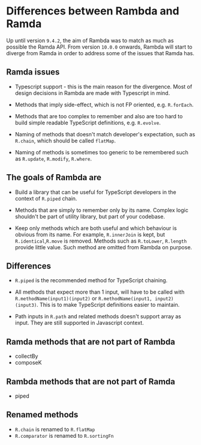 # Differences between Rambda and Ramda

Up until version `9.4.2`, the aim of Rambda was to match as much as possible the Ramda API.
From version `10.0.0` onwards, Rambda will start to diverge from Ramda in order to address some of the issues that Ramda has.

## Ramda issues

- Typescript support - this is the main reason for the divergence. Most of design decisions in Rambda are made with Typescript in mind.

- Methods that imply side-effect, which is not FP oriented, e.g. `R.forEach`.

- Methods that are too complex to remember and also are too hard to build simple readable TypeScript definitions, e.g. `R.evolve`.

- Naming of methods that doesn't match developer's expectation, such as `R.chain`, which should be called `flatMap`.

- Naming of methods is sometimes too generic to be remembered such as `R.update`, `R.modify`, `R.where`.

## The goals of Rambda are

- Build a library that can be useful for TypeScript developers in the context of `R.piped` chain.

- Methods that are simply to remember only by its name. Complex logic shouldn't be part of utility library, but part of your codebase.

- Keep only methods which are both useful and which behaviour is obvious from its name. For example, `R.innerJoin` is kept, but `R.identical`,`R.move` is removed. Methods such as `R.toLower`, `R.length` provide little value. Such method are omitted from Rambda on purpose.

## Differences

- `R.piped` is the recommended method for TypeScript chaining.

- All methods that expect more than 1 input, will have to be called with `R.methodName(input1)(input2)` or `R.methodName(input1, input2)(input3)`. This is to make TypeScript definitions easier to maintain.

- Path inputs in `R.path` and related methods doesn't support array as input. They are still supported in Javascript context.

## Ramda methods that are not part of Rambda

- collectBy
- composeK

## Rambda methods that are not part of Ramda

- piped

## Renamed methods

- `R.chain` is renamed to `R.flatMap`
- `R.comparator` is renamed to `R.sortingFn`